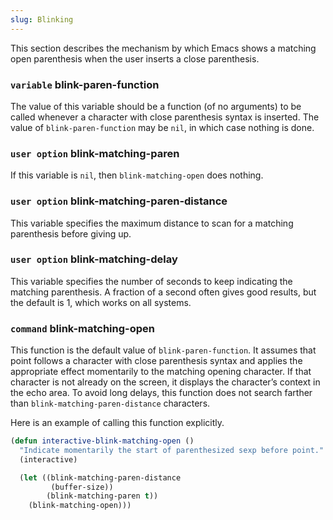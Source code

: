 ```yaml
---
slug: Blinking
---
```


This section describes the mechanism by which Emacs shows a matching open parenthesis when the user inserts a close parenthesis.

### <span className="tag variable">`variable`</span> **blink-paren-function**

The value of this variable should be a function (of no arguments) to be called whenever a character with close parenthesis syntax is inserted. The value of `blink-paren-function` may be `nil`, in which case nothing is done.

### <span className="tag useroption">`user option`</span> **blink-matching-paren**

If this variable is `nil`, then `blink-matching-open` does nothing.

### <span className="tag useroption">`user option`</span> **blink-matching-paren-distance**

This variable specifies the maximum distance to scan for a matching parenthesis before giving up.

### <span className="tag useroption">`user option`</span> **blink-matching-delay**

This variable specifies the number of seconds to keep indicating the matching parenthesis. A fraction of a second often gives good results, but the default is 1, which works on all systems.

### <span className="tag command">`command`</span> **blink-matching-open**

This function is the default value of `blink-paren-function`. It assumes that point follows a character with close parenthesis syntax and applies the appropriate effect momentarily to the matching opening character. If that character is not already on the screen, it displays the character’s context in the echo area. To avoid long delays, this function does not search farther than `blink-matching-paren-distance` characters.

Here is an example of calling this function explicitly.

```lisp
(defun interactive-blink-matching-open ()
  "Indicate momentarily the start of parenthesized sexp before point."
  (interactive)
```

```lisp
  (let ((blink-matching-paren-distance
         (buffer-size))
        (blink-matching-paren t))
    (blink-matching-open)))
```
